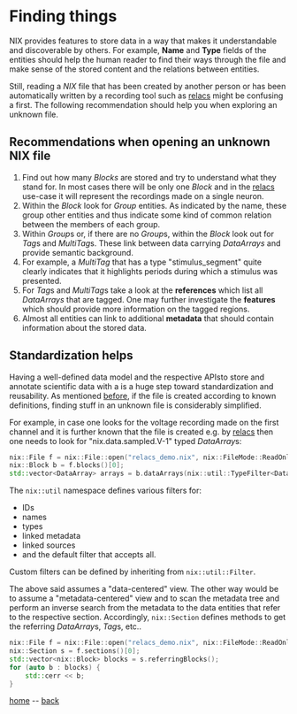 # Finding things

NIX provides features to store data in a way that makes it understandable
and discoverable by others. For example, **Name** and **Type**
fields of the entities should help the human reader to find their ways
through the file and make sense of the stored content and the
relations between entities.

Still, reading a *NIX* file that has been created by another person or
has been automatically written by a recording tool such
as [relacs](https://github.com/relacs/relacs) might be confusing a
first. The following recommendation should help you when exploring an
unknown file.

## Recommendations when opening an unknown NIX file

1. Find out how many *Blocks* are stored and try to understand what
   they stand for. In most cases there will be only one *Block* and in
   the [relacs](https://github.com/relacs/relacs) use-case it will
   represent the recordings made on a single neuron.
2. Within the *Block* look for *Group* entities. As indicated by the
   name, these group other entities and thus indicate some kind of
   common relation between the members of each group.
3. Within *Group*s or, if there are no *Group*s, within the *Block*
   look out for *Tag*s and *MultiTag*s. These link between data
   carrying *DataArrays* and provide semantic background.
4. For example, a *MultiTag* that has a type "stimulus_segment" quite
   clearly indicates that it highlights periods during which a
   stimulus was presented.
5. For *Tag*s and *MultiTag*s take a look at the **references** which
   list all *DataArrays* that are tagged. One may further investigate
   the **features** which should provide more information on the
   tagged regions.
6. Almost all entities can link to additional **metadata** that should
   contain information about the stored data.

## Standardization helps

Having a well-defined data model and the respective APIsto store and
annotate scientific data with a is a huge step toward standardization
and reusability.  As mentioned [before](./standardization.md), if the
file is created according to known definitions, finding stuff in an
unknown file is considerably simplified.

For example, in case one looks for the voltage recording made on the
first channel and it is further known that the file is created
e.g. by [relacs](https://github.com/relacs/relacs) then one needs to
look for "nix.data.sampled.V-1" typed *DataArray*s:

```c++
nix::File f = nix::File::open("relacs_demo.nix", nix::FileMode::ReadOnly);
nix::Block b = f.blocks()[0];
std::vector<DataArray> arrays = b.dataArrays(nix::util::TypeFilter<DataArray>("nix.data.sampled.V-1"));
```

The ``nix::util`` namespace defines various filters for:
* IDs
* names
* types
* linked metadata
* linked sources
* and the default filter that accepts all.

Custom filters can be defined by inheriting from
``nix::util::Filter``.

The above said assumes a "data-centered" view. The other way would be
to assume a "metadata-centered" view and to scan the metadata tree and
perform an inverse search from the metadata to the data entities that
refer to the respective section. Accordingly, ``nix::Section`` defines
methods to get the referring *DataArray*s, *Tag*s, etc..

```c++
nix::File f = nix::File::open("relacs_demo.nix", nix::FileMode::ReadOnly);
nix::Section s = f.sections()[0];
std::vector<nix::Block> blocks = s.referringBlocks();
for (auto b : blocks) {
    std::cerr << b;
}
```


[home](./index.md) -- [back](./getting_started.md)

